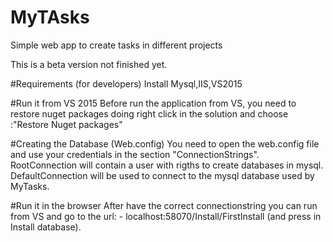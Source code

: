 # MyTAsks
Simple web app to create tasks in different projects

This is a beta version not finished yet. 

#Requirements (for developers)
Install Mysql,IIS,VS2015

#Run it from VS 2015
Before run the application from VS, you need to restore nuget packages doing right click in the solution and choose :"Restore Nuget packages"

#Creating the Database (Web.config)
You need to open the web.config file and use your credentials in the section "ConnectionStrings". 
RootConnection will contain a user with rigths to create databases in mysql.
DefaultConnection will be used to connect to the mysql database used by MyTasks.

#Run it in the browser
After have the correct connectionstring you can run from VS and go to the url: - localhost:58070/Install/FirstInstall (and press in Install
database).





